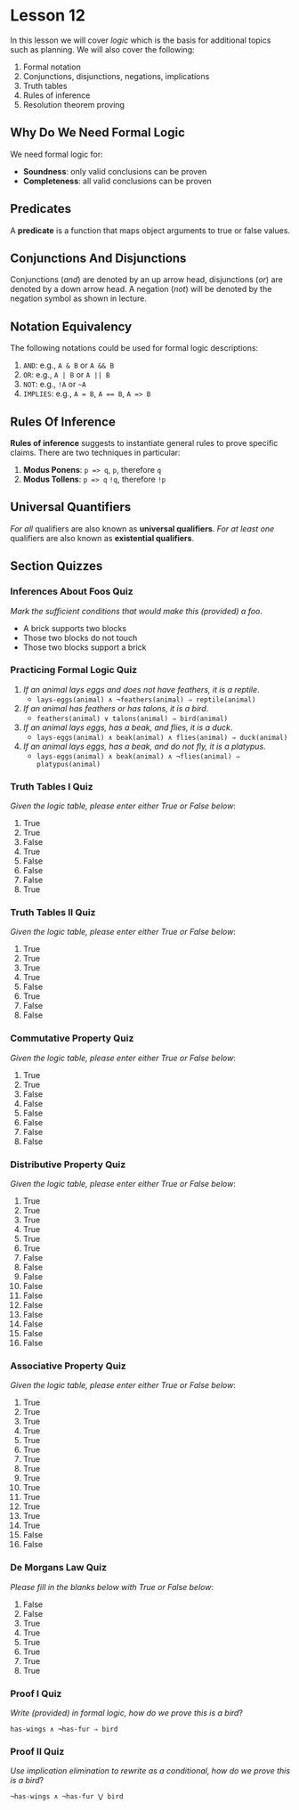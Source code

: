 # Lesson 12

In this lesson we will cover _logic_ which is the basis for additional topics such as planning. We will also cover the following:

1. Formal notation
2. Conjunctions, disjunctions, negations, implications
3. Truth tables
4. Rules of inference
5. Resolution theorem proving

## Why Do We Need Formal Logic

We need formal logic for:

- **Soundness**: only valid conclusions can be proven
- **Completeness**: all valid conclusions can be proven

## Predicates

A **predicate** is a function that maps object arguments to true or false values.

## Conjunctions And Disjunctions

Conjunctions (_and_) are denoted by an up arrow head, disjunctions (_or_) are denoted by a down arrow head. A negation (_not_) will be denoted by the negation symbol as shown in lecture.

## Notation Equivalency

The following notations could be used for formal logic descriptions:

1. `AND`: e.g., `A & B` or `A && B`
2. `OR`: e.g., `A | B` or `A || B`
3. `NOT`: e.g., `!A` or `~A`
4. `IMPLIES`: e.g., `A = B`, `A == B`, `A => B`

## Rules Of Inference

**Rules of inference** suggests to instantiate general rules to prove specific claims. There are two techniques in particular:

1. **Modus Ponens**: `p => q`, `p`, therefore `q`
2. **Modus Tollens**: `p => q` `!q`, therefore `!p`

## Universal Quantifiers

_For all_ qualifiers are also known as **universal qualifiers**. _For at least one_ qualifiers are also known as **existential qualifiers**.

## Section Quizzes

### Inferences About Foos Quiz

_Mark the sufficient conditions that would make this (provided) a foo_.

- A brick supports two blocks
- Those two blocks do not touch
- Those two blocks support a brick

### Practicing Formal Logic Quiz

1. _If an animal lays eggs and does not have feathers, it is a reptile_.
   - `lays-eggs(animal) ∧ ¬feathers(animal) ⇒ reptile(animal)`
2. _If an animal has feathers or has talons, it is a bird_.
   - `feathers(animal) ∨ talons(animal) ⇒ bird(animal)`
3. _If an animal lays eggs, has a beak, and flies, it is a duck_.
   - `lays-eggs(animal) ∧ beak(animal) ∧ flies(animal) ⇒ duck(animal)`
4. _If an animal lays eggs, has a beak, and do not fly, it is a platypus_.
   - `lays-eggs(animal) ∧ beak(animal) ∧ ¬flies(animal) ⇒ platypus(animal)`

### Truth Tables I Quiz

_Given the logic table, please enter either True or False below_:

1. True
2. True
3. False
4. True
5. False
6. False
7. False
8. True

### Truth Tables II Quiz

_Given the logic table, please enter either True or False below_:

1. True
2. True
3. True
4. True
5. False
6. True
7. False
8. False

### Commutative Property Quiz

_Given the logic table, please enter either True or False below_:

1. True
2. True
3. False
4. False
5. False
6. False
7. False
8. False

### Distributive Property Quiz

_Given the logic table, please enter either True or False below_:

1. True
2. True
3. True
4. True
5. True
6. True
7. False
8. False
9. False
10. False
11. False
12. False
13. False
14. False
15. False
16. False

### Associative Property Quiz

_Given the logic table, please enter either True or False below_:

1. True
2. True
3. True
4. True
5. True
6. True
7. True
8. True
9. True
10. True
11. True
12. True
13. True
14. True
15. False
16. False

### De Morgans Law Quiz

_Please fill in the blanks below with True or False below_:

1. False
2. False
3. True
4. True
5. True
6. True
7. True
8. True

### Proof I Quiz

_Write (provided) in formal logic, how do we prove this is a bird_?

`has-wings ∧ ¬has-fur ⇒ bird`

### Proof II Quiz

_Use implication elimination to rewrite as a conditional, how do we prove this is a bird_?

`¬has-wings ∧ ¬has-fur ⋁ bird`
